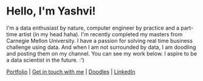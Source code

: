 <!-- Hello there! Feel free to make this your own but kindly don't use my data. Attributions are welcomed & appreciated --> 

# Hello, I'm Yashvi!

I'm a data enthusiast by nature, computer engineer by practice and a part-time artist (in my head haha). I'm recently completed my masters from Carnegie Mellon University. I have a passion for solving real time business challenge using data. And when I am not surrounded by data, I am doodling and posting them on my channel. You can see my work below. I aspire to be a data scientist in the future. :')

[Portfolio](https://yaashviipthakkarr.github.io) | [Get in touch with me](https://yaashviipthakkarr.github.io/#contact) | [Doodles](https://instagram.com/bluuudles) | [LinkedIn](https://linkedin.com/in/yaashviipthakkarr) 


